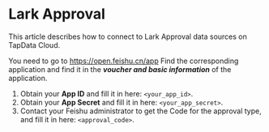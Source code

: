 # Lark Approval



This article describes how to connect to Lark Approval data sources on TapData Cloud.

You need to go to https://open.feishu.cn/app Find the corresponding application and find it in the ***voucher and basic information*** of the application.

1. Obtain your **App ID** and fill it in here: `<your_app_id>`.
2. Obtain your **App Secret** and fill it in here: `<your_app_secret>`.
3. Contact your Feishu administrator to get the Code for the approval type, and fill it in here: `<approval_code>`.
